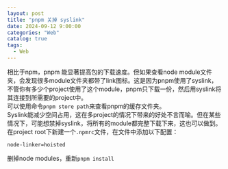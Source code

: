 ```yaml
---
layout: post
title: "pnpm 关掉 syslink"
date: 2024-09-12 9:00:00
categories: "Web"
catalog: true
tags:
  - Web
---
```


相比于npm，pnpm 能显著提高包的下载速度。但如果查看node module文件夹，会发现很多module文件夹都带了link图标。这是因为pnpm使用了syslink，不管你有多少个project使用了这个module，pnpm只下载一份，然后用syslink将其连接到所需要的project中。    
可以使用命令`pnpm store path`来查看pnpm的缓存文件夹。  
Syslink能减少空间占用，这在多project的情况下带来的好处不言而喻。但在某些情况下，可能想禁掉syslink，将所有的module都完整下载下来，这也可以做到。在project root下新建一个`.npmrc`文件，在文件中添加以下配置：  

    node-linker=hoisted

删掉node modules，重新`pnpm install`